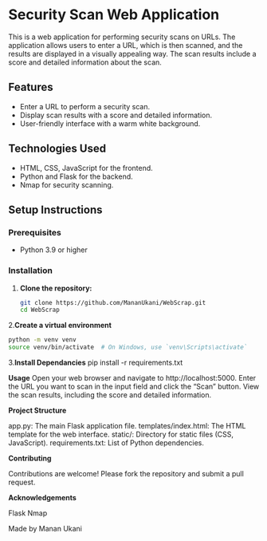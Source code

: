 # Security Scan Web Application

This is a web application for performing security scans on URLs. The application allows users to enter a URL, which is then scanned, and the results are displayed in a visually appealing way. The scan results include a score and detailed information about the scan.

## Features

- Enter a URL to perform a security scan.
- Display scan results with a score and detailed information.
- User-friendly interface with a warm white background.

## Technologies Used

- HTML, CSS, JavaScript for the frontend.
- Python and Flask for the backend.
- Nmap for security scanning.

## Setup Instructions

### Prerequisites

- Python 3.9 or higher

### Installation

1. **Clone the repository:**

   ```bash
   git clone https://github.com/MananUkani/WebScrap.git
   cd WebScrap
2.**Create a virtual environment**

  ```bash
  python -m venv venv
  source venv/bin/activate  # On Windows, use `venv\Scripts\activate`
```
3.**Install Dependancies**
 pip install -r requirements.txt

 
**Usage**
Open your web browser and navigate to http://localhost:5000.
Enter the URL you want to scan in the input field and click the “Scan” button.
View the scan results, including the score and detailed information.


**Project Structure**

app.py: The main Flask application file.
templates/index.html: The HTML template for the web interface.
static/: Directory for static files (CSS, JavaScript).
requirements.txt: List of Python dependencies.


**Contributing**

Contributions are welcome! Please fork the repository and submit a pull request.

**Acknowledgements**

Flask
Nmap


Made by Manan Ukani
